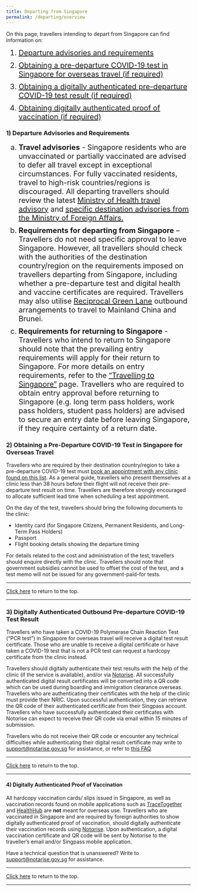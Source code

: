 ```yaml
---
title: Departing from Singapore
permalink: /departing/overview
---
```

<div id="top"></div>

On this page, travellers intending to depart from Singapore can find information on:

<ol style="margin-top:10px; margin-bottom:10px; font-size:20px;">
  <li style="margin-top:10px; margin-bottom:10px; font-size:20px;"><a href="#advisories">Departure advisories and requirements</a> </li>
  <li style="margin-top:10px; margin-bottom:10px; font-size:20px;"><a href="#PDT">Obtaining a pre-departure COVID-19 test in Singapore for overseas travel (if required)</a></li>
  <li style="margin-top:10px; margin-bottom:10px; font-size:20px;"><a href="#Digital">Obtaining a digitally authenticated pre-departure COVID-19 test result (if required)</a></li>
    <li style="margin-top:10px; margin-bottom:10px; font-size:20px;"><a href="#Proof">Obtaining digitally authenticated proof of vaccination (if required)</a></li>
</ol>

<div id="advisories"></div>

### 1) Departure Advisories and Requirements

<ol style="margin-top:10px; margin-bottom:10px; font-size:20px; list-style-type:lower-alpha">
  <li style="margin-top:10px; margin-bottom:10px; font-size:20px;"><b>Travel advisories</b> - Singapore residents who are unvaccinated or partially vaccinated are advised to defer all travel except in exceptional circumstances. For fully vaccinated residents, travel to high-risk countries/regions is discouraged. All departing travellers should review the latest <a href="https://www.moh.gov.sg/covid-19-phase-advisory/#travel_advisory" target="_blank">Ministry of Health travel advisory</a> and <a href="https://www.mfa.gov.sg/where-are-you-travelling-to" target="_blank">specific destination advisories from the Ministry of Foreign Affairs.</a> </li>
  <li style="margin-top:10px; margin-bottom:10px; font-size:20px;"><b>Requirements for departing from Singapore</b> – Travellers do not need specific approval to leave Singapore. However, all travellers should check with the authorities of the destination country/region on the requirements imposed on travellers departing from Singapore, including whether a pre-departure test and digital health and vaccine certificates are required. Travellers may also utilise <a href="/rgl/visiting-rgl-counterparts" target="_blank">Reciprocal Green Lane</a> outbound arrangements to travel to Mainland China and Brunei.</li>
  <li style="margin-top:10px; margin-bottom:10px; font-size:20px;"><b>Requirements for returning to Singapore</b> - Travellers who intend to return to Singapore should note that the prevailing entry requirements will apply for their return to Singapore. For more details on entry requirements, refer to the <a href="/arriving/overview" target="_blank">“Travelling to Singapore”</a> page. Travellers who are required to obtain entry approval before returning to Singapore (e.g. long term pass holders, work pass holders, student pass holders) are advised to secure an entry date before leaving Singapore, if they require certainty of a return date.</li>
</ol>

<div id="PDT"></div>

### 2) Obtaining a Pre-Departure COVID-19 Test in Singapore for Overseas Travel 

Travellers who are required by their destination country/region to take a pre-departure COVID-19 test must <a href="https://www.moh.gov.sg/licensing-and-regulation/regulations-guidelines-and-circulars/details/list-of-covid-19-swab-providers" target="_blank">book an appointment with any clinic found on this list</a>. As a general guide, travellers who present themselves at a clinic less than 38 hours before their flight will not receive their pre-departure test result on time. Travellers are therefore strongly encouraged to allocate sufficient lead time when scheduling a test appointment.

On the day of the test, travellers should bring the following documents to the clinic:
- Identity card (for Singapore Citizens, Permanent Residents, and Long-Term Pass Holders) 
- Passport
- Flight booking details showing the departure timing

For details related to the cost and administration of the test, travellers should enquire directly with the clinic. Travellers should note that government subsidies cannot be used to offset the cost of the test, and a test memo will not be issued for any government-paid-for tests.

---

<a href="#top">Click here</a> to return to the top.

---

<div id="Digital"></div>

### 3) Digitally Authenticated Outbound Pre-departure COVID-19 Test Result

Travellers who have taken a COVID-19 Polymerase Chain Reaction Test (“PCR test”) in Singapore for overseas travel will receive a digital test result certificate. Those who are unable to receive a digital certificate or have taken a COVID-19 test that is not a PCR test can request a hardcopy certificate from the clinic instead.

Travellers should digitally authenticate their test results with the help of the clinic (if the service is available), and/or via <a href="https://www.notarise.gov.sg/" target="_blank">Notαrise</a>. All successfully authenticated digital result certificates will be converted into a QR code which can be used during boarding and immigration clearance overseas. Travellers who are authenticating their certificates with the help of the clinic must provide their NRIC. Upon successful authentication, they can retrieve the QR code of their authenticated certificate from their Singpass account. Travellers who have successfully authenticated their certificates with Notαrise can expect to receive their QR code via email within 15 minutes of submission.

Travellers who do not receive their QR code or encounter any technical difficulties while authenticating their digital result certificate may write to <a href="mailto:support@notarise.gov.sg">support@notarise.gov.sg</a> for assistance, or refer to <a href="https://www.notarise.gov.sg/faq" target="_blank">this FAQ</a>. 

---

<a href="#top">Click here</a> to return to the top.

---

<div id="Proof"></div>

#### 4) Digitally Authenticated Proof of Vaccination


All hardcopy vaccination cards/ slips issued in Singapore, as well as vaccination records found on mobile applications such as <a href="https://www.tracetogether.gov.sg/" target="_blank">TraceTogether</a> and <a href="https://www.healthhub.sg/" target="_blank">HealthHub</a> are <b>not</b> meant for overseas use. Travellers who are vaccinated in Singapore and are required by  foreign authorities to show digitally authenticated proof of vaccination, should digitally authenticate their vaccination records using <a href="https://www.notarise.gov.sg/" target="_blank">Notαrise</a>. Upon authentication, a digital vaccination certificate and QR code will be sent by Notαrise to the traveller’s email and/or Singpass mobile application.

Have a technical question that is unanswered? Write to <a href="mailto:support@notarise.gov.sg">support@notarise.gov.sg</a> for assistance.

---

<a href="#top">Click here</a> to return to the top.

---